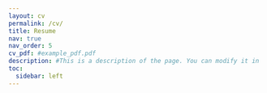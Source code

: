 ```yaml
---
layout: cv
permalink: /cv/
title: Resume
nav: true
nav_order: 5
cv_pdf: #example_pdf.pdf
description: #This is a description of the page. You can modify it in '_pages/cv.md'. You can also change or remove the top pdf download button.
toc:
  sidebar: left
---
```

